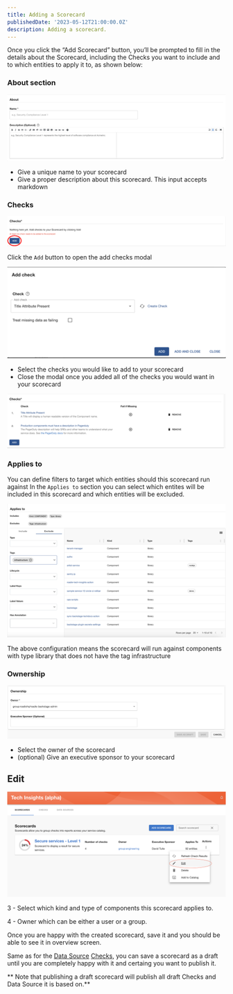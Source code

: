 ```yaml
---
title: Adding a Scorecard
publishedDate: '2023-05-12T21:00:00.0Z'
description: Adding a scorecard.
---
```


Once you click the “Add Scorecard” button, you’ll be prompted to fill in the details about the Scorecard, including the Checks you want to include and to which entities to apply it to, as shown below:

### About section

![About section](./create-scorecard-about.png)

- Give a unique name to your scorecard
- Give a proper description about this scorecard. This input accepts markdown

### Checks

![Checks](./create-scorecard-add-checks.png)

Click the `Add` button to open the add checks modal

![Add checks modal](./create-scorecard-add-checks-modal.png)

- Select the checks you would like to add to your scorecard
- Close the modal once you added all of the checks you would want in your scorecard

![Added checks](create-scorecard-added-checks.png)

### Applies to

You can define filters to target which entities should this scorecard run against
In the `Applies to` section you can select which entites will be included in this scorecard and which entities will be excluded.

![Applies to section](create-scorecard-applies-to.png)

The above configuration means the scorecard will run against components with type library that does not have the tag infrastructure

### Ownership

![Ownership section](create-scorecard-ownership.png)

- Select the owner of the scorecard
- (optional) Give an executive sponsor to your scorecard

## Edit

![Edit Scorecard](./edit-scorecard.png)

3 - Select which kind and type of components this scorecard applies to.

4 - Owner which can be either a user or a group.

Once you are happy with the created scorecard, save it and you should be able to see it in overview screen.

Same as for the [Data Source](../data-sources/) [Checks](../checks/), you can save a scorecard as a draft until you are completely happy with it and certaing you want to publish it.

** Note that publishing a draft scorecard will publish all draft Checks and Data Source it is based on.**
